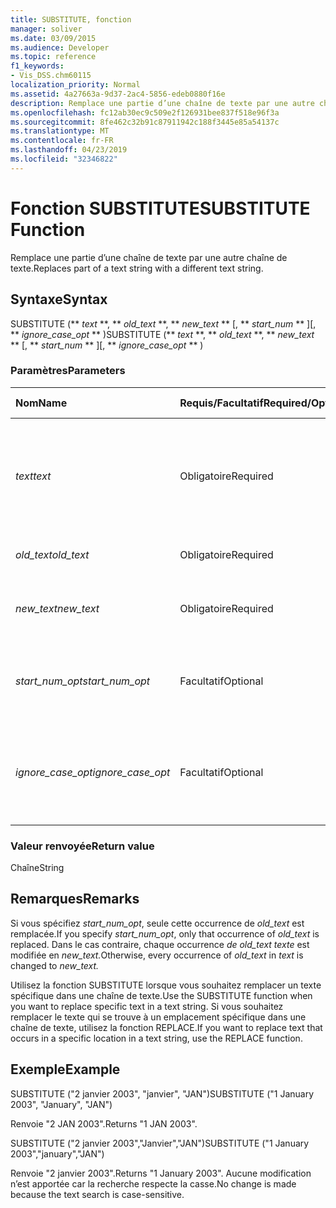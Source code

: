 ```yaml
---
title: SUBSTITUTE, fonction
manager: soliver
ms.date: 03/09/2015
ms.audience: Developer
ms.topic: reference
f1_keywords:
- Vis_DSS.chm60115
localization_priority: Normal
ms.assetid: 4a27663a-9d37-2ac4-5856-edeb0880f16e
description: Remplace une partie d’une chaîne de texte par une autre chaîne de texte.
ms.openlocfilehash: fc12ab30ec9c509e2f126931bee837f518e96f3a
ms.sourcegitcommit: 8fe462c32b91c87911942c188f3445e85a54137c
ms.translationtype: MT
ms.contentlocale: fr-FR
ms.lasthandoff: 04/23/2019
ms.locfileid: "32346822"
---
```

# <a name="substitute-function"></a><span data-ttu-id="95f39-103">Fonction SUBSTITUTE</span><span class="sxs-lookup"><span data-stu-id="95f39-103">SUBSTITUTE Function</span></span>

<span data-ttu-id="95f39-104">Remplace une partie d’une chaîne de texte par une autre chaîne de texte.</span><span class="sxs-lookup"><span data-stu-id="95f39-104">Replaces part of a text string with a different text string.</span></span> 
  
## <a name="syntax"></a><span data-ttu-id="95f39-105">Syntaxe</span><span class="sxs-lookup"><span data-stu-id="95f39-105">Syntax</span></span>

 <span data-ttu-id="95f39-106">SUBSTITUTE (\*\* *text* \*\*, \*\* *old_text* \*\*, \*\* *new_text* \*\* [, \*\* *start_num* \*\* ][, \*\* *ignore_case_opt* \*\* )</span><span class="sxs-lookup"><span data-stu-id="95f39-106">SUBSTITUTE (\*\* *text* \*\*, \*\* *old_text* \*\*, \*\* *new_text* \*\* [, \*\* *start_num* \*\* ][, \*\* *ignore_case_opt* \*\* )</span></span> 
  
### <a name="parameters"></a><span data-ttu-id="95f39-107">Paramètres</span><span class="sxs-lookup"><span data-stu-id="95f39-107">Parameters</span></span>

|<span data-ttu-id="95f39-108">**Nom**</span><span class="sxs-lookup"><span data-stu-id="95f39-108">**Name**</span></span>|<span data-ttu-id="95f39-109">**Requis/Facultatif**</span><span class="sxs-lookup"><span data-stu-id="95f39-109">**Required/Optional**</span></span>|<span data-ttu-id="95f39-110">**Type de données**</span><span class="sxs-lookup"><span data-stu-id="95f39-110">**Data Type**</span></span>|<span data-ttu-id="95f39-111">**Description**</span><span class="sxs-lookup"><span data-stu-id="95f39-111">**Description**</span></span>|
|:-----|:-----|:-----|:-----|
| <span data-ttu-id="95f39-112">_text_</span><span class="sxs-lookup"><span data-stu-id="95f39-112">_text_</span></span> <br/> |<span data-ttu-id="95f39-113">Obligatoire</span><span class="sxs-lookup"><span data-stu-id="95f39-113">Required</span></span>  <br/> |<span data-ttu-id="95f39-114">**String**</span><span class="sxs-lookup"><span data-stu-id="95f39-114">**String**</span></span> <br/> | <span data-ttu-id="95f39-115">Texte ou référence à une cellule contenant le texte dont vous souhaitez substituer des caractères.</span><span class="sxs-lookup"><span data-stu-id="95f39-115">The text or the reference to a cell containing text for which you want to substitute characters.</span></span>  <br/> |
| <span data-ttu-id="95f39-116">_old_text_</span><span class="sxs-lookup"><span data-stu-id="95f39-116">_old_text_</span></span> <br/> |<span data-ttu-id="95f39-117">Obligatoire</span><span class="sxs-lookup"><span data-stu-id="95f39-117">Required</span></span>  <br/> |<span data-ttu-id="95f39-118">**String**</span><span class="sxs-lookup"><span data-stu-id="95f39-118">**String**</span></span> <br/> | <span data-ttu-id="95f39-119">Texte à remplacer.</span><span class="sxs-lookup"><span data-stu-id="95f39-119">The text you want to replace.</span></span>  <br/> |
| <span data-ttu-id="95f39-120">_new_text_</span><span class="sxs-lookup"><span data-stu-id="95f39-120">_new_text_</span></span> <br/> |<span data-ttu-id="95f39-121">Obligatoire</span><span class="sxs-lookup"><span data-stu-id="95f39-121">Required</span></span>  <br/> |<span data-ttu-id="95f39-122">**String**</span><span class="sxs-lookup"><span data-stu-id="95f39-122">**String**</span></span> <br/> | <span data-ttu-id="95f39-123">Texte que vous souhaitez utiliser pour remplacer  _old_text_.</span><span class="sxs-lookup"><span data-stu-id="95f39-123">The text you want to use to replace  _old_text_.</span></span>  <br/> |
| <span data-ttu-id="95f39-124">_start_num_opt_</span><span class="sxs-lookup"><span data-stu-id="95f39-124">_start_num_opt_</span></span> <br/> |<span data-ttu-id="95f39-125">Facultatif</span><span class="sxs-lookup"><span data-stu-id="95f39-125">Optional</span></span>  <br/> |<span data-ttu-id="95f39-126">**Numérique**</span><span class="sxs-lookup"><span data-stu-id="95f39-126">**Numeric**</span></span> <br/> |<span data-ttu-id="95f39-127">Spécifie les occurrences des old_text à remplacer.</span><span class="sxs-lookup"><span data-stu-id="95f39-127">Specifies which occurrences of old_text to replace.</span></span>  <br/> |
| <span data-ttu-id="95f39-128">_ignore_case_opt_</span><span class="sxs-lookup"><span data-stu-id="95f39-128">_ignore_case_opt_</span></span> <br/> |<span data-ttu-id="95f39-129">Facultatif</span><span class="sxs-lookup"><span data-stu-id="95f39-129">Optional</span></span>  <br/> |<span data-ttu-id="95f39-130">**Boolean**</span><span class="sxs-lookup"><span data-stu-id="95f39-130">**Boolean**</span></span> <br/> |<span data-ttu-id="95f39-131">Valeur FALSE si la casse est respectée ; sinon, valeur TRUE.</span><span class="sxs-lookup"><span data-stu-id="95f39-131">FALSE if case-sensitive; otherwise, TRUE.</span></span> <span data-ttu-id="95f39-132">La valeur par défaut est FALSE.</span><span class="sxs-lookup"><span data-stu-id="95f39-132">The default is FALSE.</span></span>  <br/> |
   
### <a name="return-value"></a><span data-ttu-id="95f39-133">Valeur renvoyée</span><span class="sxs-lookup"><span data-stu-id="95f39-133">Return value</span></span>

<span data-ttu-id="95f39-134">Chaîne</span><span class="sxs-lookup"><span data-stu-id="95f39-134">String</span></span>
  
## <a name="remarks"></a><span data-ttu-id="95f39-135">Remarques</span><span class="sxs-lookup"><span data-stu-id="95f39-135">Remarks</span></span>

 <span data-ttu-id="95f39-136">Si vous spécifiez  _start_num_opt_, seule cette occurrence de  _old_text_ est remplacée.</span><span class="sxs-lookup"><span data-stu-id="95f39-136">If you specify  _start_num_opt_, only that occurrence of  _old_text_ is replaced.</span></span> <span data-ttu-id="95f39-137">Dans le cas contraire, chaque occurrence  _de old_text_  _texte_ est modifiée en  _new_text._</span><span class="sxs-lookup"><span data-stu-id="95f39-137">Otherwise, every occurrence of  _old_text_ in  _text_ is changed to  _new_text._</span></span>
  
<span data-ttu-id="95f39-138">Utilisez la fonction SUBSTITUTE lorsque vous souhaitez remplacer un texte spécifique dans une chaîne de texte.</span><span class="sxs-lookup"><span data-stu-id="95f39-138">Use the SUBSTITUTE function when you want to replace specific text in a text string.</span></span> <span data-ttu-id="95f39-139">Si vous souhaitez remplacer le texte qui se trouve à un emplacement spécifique dans une chaîne de texte, utilisez la fonction REPLACE.</span><span class="sxs-lookup"><span data-stu-id="95f39-139">If you want to replace text that occurs in a specific location in a text string, use the REPLACE function.</span></span>
  
## <a name="example"></a><span data-ttu-id="95f39-140">Exemple</span><span class="sxs-lookup"><span data-stu-id="95f39-140">Example</span></span>

<span data-ttu-id="95f39-141">SUBSTITUTE ("2 janvier 2003", "janvier", "JAN")</span><span class="sxs-lookup"><span data-stu-id="95f39-141">SUBSTITUTE ("1 January 2003", "January", "JAN")</span></span> 
  
<span data-ttu-id="95f39-142">Renvoie "2 JAN 2003".</span><span class="sxs-lookup"><span data-stu-id="95f39-142">Returns "1 JAN 2003".</span></span> 
  
<span data-ttu-id="95f39-143">SUBSTITUTE ("2 janvier 2003","Janvier","JAN")</span><span class="sxs-lookup"><span data-stu-id="95f39-143">SUBSTITUTE ("1 January 2003","january","JAN")</span></span> 
  
<span data-ttu-id="95f39-144">Renvoie "2 janvier 2003".</span><span class="sxs-lookup"><span data-stu-id="95f39-144">Returns "1 January 2003".</span></span> <span data-ttu-id="95f39-145">Aucune modification n’est apportée car la recherche respecte la casse.</span><span class="sxs-lookup"><span data-stu-id="95f39-145">No change is made because the text search is case-sensitive.</span></span> 
  

